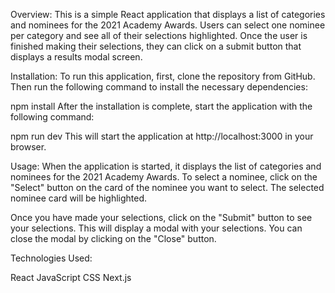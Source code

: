 Overview:
This is a simple React application that displays a list of categories and nominees for the 2021 Academy Awards. Users can select one nominee per category and see all of their selections highlighted. Once the user is finished making their selections, they can click on a submit button that displays a results modal screen.

Installation:
To run this application, first, clone the repository from GitHub. Then run the following command to install the necessary dependencies:


npm install
After the installation is complete, start the application with the following command:


npm run dev
This will start the application at http://localhost:3000 in your browser.

Usage:
When the application is started, it displays the list of categories and nominees for the 2021 Academy Awards. To select a nominee, click on the "Select" button on the card of the nominee you want to select. The selected nominee card will be highlighted.

Once you have made your selections, click on the "Submit" button to see your selections. This will display a modal with your selections. You can close the modal by clicking on the "Close" button.

Technologies Used:

React
JavaScript
CSS
Next.js

